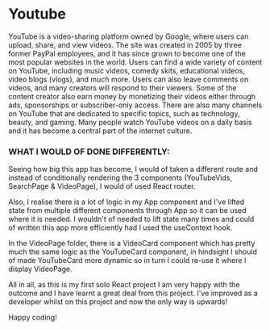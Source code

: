 # Youtube

YouTube is a video-sharing platform owned by Google, where users can upload, share, and view videos. The site was created in 2005 by three former PayPal employees, and it has since grown to become one of the most popular websites in the world.
Users can find a wide variety of content on YouTube, including music videos, comedy skits, educational videos, video blogs (vlogs), and much more.
Users can also leave comments on videos, and many creators will respond to their viewers. Some of the content creator also earn money by monetizing their videos either through ads, sponsorships or subscriber-only access.
There are also many channels on YouTube that are dedicated to specific topics, such as technology, beauty, and gaming. Many people watch YouTube videos on a daily basis and it has become a central part of the internet culture.


### WHAT I WOULD OF DONE DIFFERENTLY:

Seeing how big this app has become, I would of taken a different route and instead of conditionally rendering the 3 components (YouTubeVids, SearchPage & VideoPage), I would of used React router.

Also, I realise there is a lot of logic in my App component and I've lifted state from multiple different components through App so it can be used where it is needed. I wouldn't of needed to lift state many times and could of written this app more efficiently had I used the useContext hook.

In the VideoPage folder, there is a VideoCard component which has pretty much the same logic as the YouTubeCard component, in hindsight I should of made YouTubeCard more dynamic so in turn I could re-use it where I display VideoPage.

All in all, as this is my first solo React project I am very happy with the outcome and I have learnt a great deal from this project. I've improved as a developer whilst on this project and now the only way is upwards!

Happy coding!
